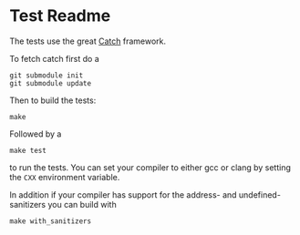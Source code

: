 Test Readme
===
The tests use the great [Catch](https://github.com/philsquared/Catch) framework.

To fetch catch first do a

```
git submodule init
git submodule update
```

Then to build the tests:

```
make 
```

Followed by a 

```
make test
```
to run the tests.
You can set your compiler to either gcc or clang by setting the `CXX` environment variable.

In addition if your compiler has support for the address- and undefined-sanitizers you can build with

```
make with_sanitizers
``` 
